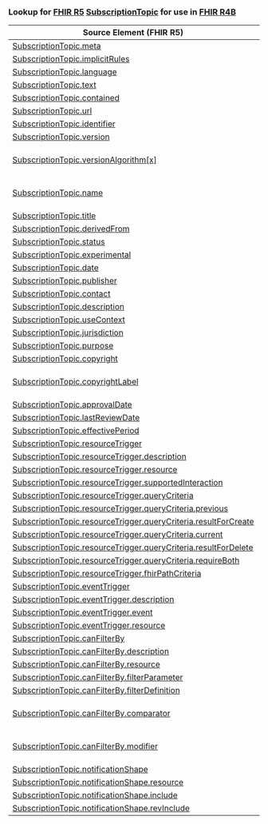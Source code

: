 ### Lookup for [FHIR R5](https://hl7.org/fhir/R5/) [SubscriptionTopic](https://hl7.org/fhir/R5/SubscriptionTopic.html) for use in [FHIR R4B](https://hl7.org/fhir/R4B/)

| Source Element (FHIR R5) | Usage | Target |
| -------------- | ----- | ------ |
| [SubscriptionTopic.meta](https://hl7.org/fhir/R5/SubscriptionTopic.html#resource) | `UseElementSameName` | [SubscriptionTopic.meta](https://hl7.org/fhir/R4B/SubscriptionTopic.html#resource) |
| [SubscriptionTopic.implicitRules](https://hl7.org/fhir/R5/SubscriptionTopic.html#resource) | `UseElementSameName` | [SubscriptionTopic.implicitRules](https://hl7.org/fhir/R4B/SubscriptionTopic.html#resource) |
| [SubscriptionTopic.language](https://hl7.org/fhir/R5/SubscriptionTopic.html#resource) | `UseElementSameName` | [SubscriptionTopic.language](https://hl7.org/fhir/R4B/SubscriptionTopic.html#resource) |
| [SubscriptionTopic.text](https://hl7.org/fhir/R5/SubscriptionTopic.html#resource) | `UseElementSameName` | [SubscriptionTopic.text](https://hl7.org/fhir/R4B/SubscriptionTopic.html#resource) |
| [SubscriptionTopic.contained](https://hl7.org/fhir/R5/SubscriptionTopic.html#resource) | `UseElementSameName` | [SubscriptionTopic.contained](https://hl7.org/fhir/R4B/SubscriptionTopic.html#resource) |
| [SubscriptionTopic.url](https://hl7.org/fhir/R5/SubscriptionTopic.html#resource) | `UseElementSameName` | [SubscriptionTopic.url](https://hl7.org/fhir/R4B/SubscriptionTopic.html#resource) |
| [SubscriptionTopic.identifier](https://hl7.org/fhir/R5/SubscriptionTopic.html#resource) | `UseElementSameName` | [SubscriptionTopic.identifier](https://hl7.org/fhir/R4B/SubscriptionTopic.html#resource) |
| [SubscriptionTopic.version](https://hl7.org/fhir/R5/SubscriptionTopic.html#resource) | `UseElementSameName` | [SubscriptionTopic.version](https://hl7.org/fhir/R4B/SubscriptionTopic.html#resource) |
| [SubscriptionTopic.versionAlgorithm[x]](https://hl7.org/fhir/R5/SubscriptionTopic.html#resource) | `UseExtension` | [http://hl7.org/fhir/5.0/StructureDefinition/extension-SubscriptionTopic.versionAlgorithm](StructureDefinition-ext-R5-SubscriptionTopic.versionAlgorithm.html) |
| [SubscriptionTopic.name](https://hl7.org/fhir/R5/SubscriptionTopic.html#resource) | `UseExtension` | [http://hl7.org/fhir/5.0/StructureDefinition/extension-SubscriptionTopic.name](StructureDefinition-ext-R5-SubscriptionTopic.name.html) |
| [SubscriptionTopic.title](https://hl7.org/fhir/R5/SubscriptionTopic.html#resource) | `UseElementSameName` | [SubscriptionTopic.title](https://hl7.org/fhir/R4B/SubscriptionTopic.html#resource) |
| [SubscriptionTopic.derivedFrom](https://hl7.org/fhir/R5/SubscriptionTopic.html#resource) | `UseElementSameName` | [SubscriptionTopic.derivedFrom](https://hl7.org/fhir/R4B/SubscriptionTopic.html#resource) |
| [SubscriptionTopic.status](https://hl7.org/fhir/R5/SubscriptionTopic.html#resource) | `UseElementSameName` | [SubscriptionTopic.status](https://hl7.org/fhir/R4B/SubscriptionTopic.html#resource) |
| [SubscriptionTopic.experimental](https://hl7.org/fhir/R5/SubscriptionTopic.html#resource) | `UseElementSameName` | [SubscriptionTopic.experimental](https://hl7.org/fhir/R4B/SubscriptionTopic.html#resource) |
| [SubscriptionTopic.date](https://hl7.org/fhir/R5/SubscriptionTopic.html#resource) | `UseElementSameName` | [SubscriptionTopic.date](https://hl7.org/fhir/R4B/SubscriptionTopic.html#resource) |
| [SubscriptionTopic.publisher](https://hl7.org/fhir/R5/SubscriptionTopic.html#resource) | `UseElementSameName` | [SubscriptionTopic.publisher](https://hl7.org/fhir/R4B/SubscriptionTopic.html#resource) |
| [SubscriptionTopic.contact](https://hl7.org/fhir/R5/SubscriptionTopic.html#resource) | `UseElementSameName` | [SubscriptionTopic.contact](https://hl7.org/fhir/R4B/SubscriptionTopic.html#resource) |
| [SubscriptionTopic.description](https://hl7.org/fhir/R5/SubscriptionTopic.html#resource) | `UseElementSameName` | [SubscriptionTopic.description](https://hl7.org/fhir/R4B/SubscriptionTopic.html#resource) |
| [SubscriptionTopic.useContext](https://hl7.org/fhir/R5/SubscriptionTopic.html#resource) | `UseElementSameName` | [SubscriptionTopic.useContext](https://hl7.org/fhir/R4B/SubscriptionTopic.html#resource) |
| [SubscriptionTopic.jurisdiction](https://hl7.org/fhir/R5/SubscriptionTopic.html#resource) | `UseElementSameName` | [SubscriptionTopic.jurisdiction](https://hl7.org/fhir/R4B/SubscriptionTopic.html#resource) |
| [SubscriptionTopic.purpose](https://hl7.org/fhir/R5/SubscriptionTopic.html#resource) | `UseElementSameName` | [SubscriptionTopic.purpose](https://hl7.org/fhir/R4B/SubscriptionTopic.html#resource) |
| [SubscriptionTopic.copyright](https://hl7.org/fhir/R5/SubscriptionTopic.html#resource) | `UseElementSameName` | [SubscriptionTopic.copyright](https://hl7.org/fhir/R4B/SubscriptionTopic.html#resource) |
| [SubscriptionTopic.copyrightLabel](https://hl7.org/fhir/R5/SubscriptionTopic.html#resource) | `UseExtension` | [http://hl7.org/fhir/5.0/StructureDefinition/extension-SubscriptionTopic.copyrightLabel](StructureDefinition-ext-R5-SubscriptionTopic.copyrightLabel.html) |
| [SubscriptionTopic.approvalDate](https://hl7.org/fhir/R5/SubscriptionTopic.html#resource) | `UseElementSameName` | [SubscriptionTopic.approvalDate](https://hl7.org/fhir/R4B/SubscriptionTopic.html#resource) |
| [SubscriptionTopic.lastReviewDate](https://hl7.org/fhir/R5/SubscriptionTopic.html#resource) | `UseElementSameName` | [SubscriptionTopic.lastReviewDate](https://hl7.org/fhir/R4B/SubscriptionTopic.html#resource) |
| [SubscriptionTopic.effectivePeriod](https://hl7.org/fhir/R5/SubscriptionTopic.html#resource) | `UseElementSameName` | [SubscriptionTopic.effectivePeriod](https://hl7.org/fhir/R4B/SubscriptionTopic.html#resource) |
| [SubscriptionTopic.resourceTrigger](https://hl7.org/fhir/R5/SubscriptionTopic.html#resource) | `UseElementSameName` | [SubscriptionTopic.resourceTrigger](https://hl7.org/fhir/R4B/SubscriptionTopic.html#resource) |
| [SubscriptionTopic.resourceTrigger.description](https://hl7.org/fhir/R5/SubscriptionTopic.html#resource) | `UseElementSameName` | [SubscriptionTopic.resourceTrigger.description](https://hl7.org/fhir/R4B/SubscriptionTopic.html#resource) |
| [SubscriptionTopic.resourceTrigger.resource](https://hl7.org/fhir/R5/SubscriptionTopic.html#resource) | `UseElementSameName` | [SubscriptionTopic.resourceTrigger.resource](https://hl7.org/fhir/R4B/SubscriptionTopic.html#resource) |
| [SubscriptionTopic.resourceTrigger.supportedInteraction](https://hl7.org/fhir/R5/SubscriptionTopic.html#resource) | `UseElementSameName` | [SubscriptionTopic.resourceTrigger.supportedInteraction](https://hl7.org/fhir/R4B/SubscriptionTopic.html#resource) |
| [SubscriptionTopic.resourceTrigger.queryCriteria](https://hl7.org/fhir/R5/SubscriptionTopic.html#resource) | `UseElementSameName` | [SubscriptionTopic.resourceTrigger.queryCriteria](https://hl7.org/fhir/R4B/SubscriptionTopic.html#resource) |
| [SubscriptionTopic.resourceTrigger.queryCriteria.previous](https://hl7.org/fhir/R5/SubscriptionTopic.html#resource) | `UseElementSameName` | [SubscriptionTopic.resourceTrigger.queryCriteria.previous](https://hl7.org/fhir/R4B/SubscriptionTopic.html#resource) |
| [SubscriptionTopic.resourceTrigger.queryCriteria.resultForCreate](https://hl7.org/fhir/R5/SubscriptionTopic.html#resource) | `UseElementSameName` | [SubscriptionTopic.resourceTrigger.queryCriteria.resultForCreate](https://hl7.org/fhir/R4B/SubscriptionTopic.html#resource) |
| [SubscriptionTopic.resourceTrigger.queryCriteria.current](https://hl7.org/fhir/R5/SubscriptionTopic.html#resource) | `UseElementSameName` | [SubscriptionTopic.resourceTrigger.queryCriteria.current](https://hl7.org/fhir/R4B/SubscriptionTopic.html#resource) |
| [SubscriptionTopic.resourceTrigger.queryCriteria.resultForDelete](https://hl7.org/fhir/R5/SubscriptionTopic.html#resource) | `UseElementSameName` | [SubscriptionTopic.resourceTrigger.queryCriteria.resultForDelete](https://hl7.org/fhir/R4B/SubscriptionTopic.html#resource) |
| [SubscriptionTopic.resourceTrigger.queryCriteria.requireBoth](https://hl7.org/fhir/R5/SubscriptionTopic.html#resource) | `UseElementSameName` | [SubscriptionTopic.resourceTrigger.queryCriteria.requireBoth](https://hl7.org/fhir/R4B/SubscriptionTopic.html#resource) |
| [SubscriptionTopic.resourceTrigger.fhirPathCriteria](https://hl7.org/fhir/R5/SubscriptionTopic.html#resource) | `UseElementSameName` | [SubscriptionTopic.resourceTrigger.fhirPathCriteria](https://hl7.org/fhir/R4B/SubscriptionTopic.html#resource) |
| [SubscriptionTopic.eventTrigger](https://hl7.org/fhir/R5/SubscriptionTopic.html#resource) | `UseElementSameName` | [SubscriptionTopic.eventTrigger](https://hl7.org/fhir/R4B/SubscriptionTopic.html#resource) |
| [SubscriptionTopic.eventTrigger.description](https://hl7.org/fhir/R5/SubscriptionTopic.html#resource) | `UseElementSameName` | [SubscriptionTopic.eventTrigger.description](https://hl7.org/fhir/R4B/SubscriptionTopic.html#resource) |
| [SubscriptionTopic.eventTrigger.event](https://hl7.org/fhir/R5/SubscriptionTopic.html#resource) | `UseElementSameName` | [SubscriptionTopic.eventTrigger.event](https://hl7.org/fhir/R4B/SubscriptionTopic.html#resource) |
| [SubscriptionTopic.eventTrigger.resource](https://hl7.org/fhir/R5/SubscriptionTopic.html#resource) | `UseElementSameName` | [SubscriptionTopic.eventTrigger.resource](https://hl7.org/fhir/R4B/SubscriptionTopic.html#resource) |
| [SubscriptionTopic.canFilterBy](https://hl7.org/fhir/R5/SubscriptionTopic.html#resource) | `UseElementSameName` | [SubscriptionTopic.canFilterBy](https://hl7.org/fhir/R4B/SubscriptionTopic.html#resource) |
| [SubscriptionTopic.canFilterBy.description](https://hl7.org/fhir/R5/SubscriptionTopic.html#resource) | `UseElementSameName` | [SubscriptionTopic.canFilterBy.description](https://hl7.org/fhir/R4B/SubscriptionTopic.html#resource) |
| [SubscriptionTopic.canFilterBy.resource](https://hl7.org/fhir/R5/SubscriptionTopic.html#resource) | `UseElementSameName` | [SubscriptionTopic.canFilterBy.resource](https://hl7.org/fhir/R4B/SubscriptionTopic.html#resource) |
| [SubscriptionTopic.canFilterBy.filterParameter](https://hl7.org/fhir/R5/SubscriptionTopic.html#resource) | `UseElementSameName` | [SubscriptionTopic.canFilterBy.filterParameter](https://hl7.org/fhir/R4B/SubscriptionTopic.html#resource) |
| [SubscriptionTopic.canFilterBy.filterDefinition](https://hl7.org/fhir/R5/SubscriptionTopic.html#resource) | `UseElementSameName` | [SubscriptionTopic.canFilterBy.filterDefinition](https://hl7.org/fhir/R4B/SubscriptionTopic.html#resource) |
| [SubscriptionTopic.canFilterBy.comparator](https://hl7.org/fhir/R5/SubscriptionTopic.html#resource) | `UseExtension` | [http://hl7.org/fhir/5.0/StructureDefinition/extension-SubscriptionTopic.canFilterBy.comparator](StructureDefinition-ext-R5-SubscriptionTopic.ca.comparator.html) |
| [SubscriptionTopic.canFilterBy.modifier](https://hl7.org/fhir/R5/SubscriptionTopic.html#resource) | `UseExtension` | [http://hl7.org/fhir/5.0/StructureDefinition/extension-SubscriptionTopic.canFilterBy.modifier](StructureDefinition-ext-R5-SubscriptionTopic.ca.modifier.html) |
| [SubscriptionTopic.notificationShape](https://hl7.org/fhir/R5/SubscriptionTopic.html#resource) | `UseElementSameName` | [SubscriptionTopic.notificationShape](https://hl7.org/fhir/R4B/SubscriptionTopic.html#resource) |
| [SubscriptionTopic.notificationShape.resource](https://hl7.org/fhir/R5/SubscriptionTopic.html#resource) | `UseElementSameName` | [SubscriptionTopic.notificationShape.resource](https://hl7.org/fhir/R4B/SubscriptionTopic.html#resource) |
| [SubscriptionTopic.notificationShape.include](https://hl7.org/fhir/R5/SubscriptionTopic.html#resource) | `UseElementSameName` | [SubscriptionTopic.notificationShape.include](https://hl7.org/fhir/R4B/SubscriptionTopic.html#resource) |
| [SubscriptionTopic.notificationShape.revInclude](https://hl7.org/fhir/R5/SubscriptionTopic.html#resource) | `UseElementSameName` | [SubscriptionTopic.notificationShape.revInclude](https://hl7.org/fhir/R4B/SubscriptionTopic.html#resource) |
